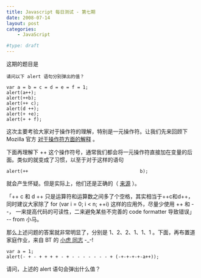 ```yaml
---
title: Javascript 每日测试 - 第七期
date: 2008-07-14
layout: post
categories:
    - JavaScript

#type: draft
---
```


这期的题目是

```
请问以下 alert 语句分别弹出的值？

var a = b = c = d = e = f = 1;
alert(a++);
alert(++b); 
alert(++ c);
alert(d ++);
alert(+ +e);
alert(+ + f);
```

这次主要考验大家对于操作符的理解，特别是一元操作符。让我们先来回顾下 Mozilla 官方 [对于操作符方面的解释](http://developer.mozilla.org/en/docs/Core_JavaScript_1.5_Reference:Operators) 。

下面再理解下 ++ 这个操作符号，通常我们都会将一元操作符直接加在变量的后面。类似的就变成了习惯，以至于对于这样的语句

    alert(++                                         b);

就会产生怀疑。但是实际上，他们还是正确的（ [来源](http://developer.mozilla.org/en/docs/Core_JavaScript_1.5_Reference:Operators:Arithmetic_Operators) ）。

「++ c 和 d ++ 只是运算符和运算数之间多了个空格，其实相当于++c和d++，同时建议大家除了 for (var i = 0; i < n; ++i) 这样的应用外，尽量少使用 ++ 和 --， 一来提高代码的可读性，二来避免某些不完善的 code formatter 导致错误」 -- from 小马。

那么上述问题的答案就非常明显了，分别是 1、2、2、1、1、1 。下面，再布置道家庭作业，来自 BT 的  [小虎 同志](http://www.macji.com)  -_-!

```
var a = 1;
alert(- + - + + + + - + - - - - - - - + (-+-+-+-+-a++));
```

请问，上述的 alert 语句会弹出什么值？
